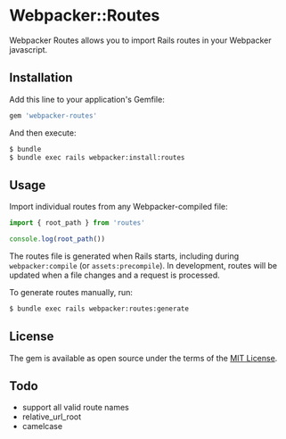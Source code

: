 # Webpacker::Routes
Webpacker Routes allows you to import Rails routes in your Webpacker javascript.

## Installation
Add this line to your application's Gemfile:

```ruby
gem 'webpacker-routes'
```

And then execute:
```bash
$ bundle
$ bundle exec rails webpacker:install:routes
```

## Usage
Import individual routes from any Webpacker-compiled file:

```javascript
import { root_path } from 'routes'

console.log(root_path())
```

The routes file is generated when Rails starts, including during `webpacker:compile` (or `assets:precompile`).
In development, routes will be updated when a file changes and a request is processed.

To generate routes manually, run:
```bash
$ bundle exec rails webpacker:routes:generate
```

## License
The gem is available as open source under the terms of the [MIT License](https://opensource.org/licenses/MIT).

## Todo

- support all valid route names
- relative_url_root
- camelcase
